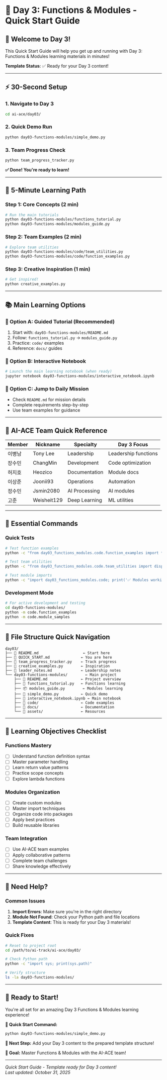 # 🚀 Day 3: Functions & Modules - Quick Start Guide

## 📖 **Welcome to Day 3!**

This Quick Start Guide will help you get up and running with Day 3: Functions & Modules learning materials in minutes!

**Template Status**: ✅ Ready for your Day 3 content!

---

## ⚡ **30-Second Setup**

### **1. Navigate to Day 3**
```bash
cd ai-ace/day03/
```

### **2. Quick Demo Run**
```bash
python day03-functions-modules/simple_demo.py
```

### **3. Team Progress Check**
```bash
python team_progress_tracker.py
```

**✅ Done! You're ready to learn!**

---

## 🎯 **5-Minute Learning Path**

### **Step 1: Core Concepts (2 min)**
```bash
# Run the main tutorials
python day03-functions-modules/functions_tutorial.py
python day03-functions-modules/modules_guide.py
```

### **Step 2: Team Examples (2 min)**
```bash
# Explore team utilities
python day03-functions-modules/code/team_utilities.py
python day03-functions-modules/code/function_examples.py
```

### **Step 3: Creative Inspiration (1 min)**
```bash
# Get inspired!
python creative_examples.py
```

---

## 📚 **Main Learning Options**

### **🎯 Option A: Guided Tutorial (Recommended)**
1. Start with: `day03-functions-modules/README.md`
2. Follow: `functions_tutorial.py` → `modules_guide.py`
3. Practice: `code/` examples
4. Reference: `docs/` guides

### **📓 Option B: Interactive Notebook**
```bash
# Launch the main learning notebook (when ready)
jupyter notebook day03-functions-modules/interactive_notebook.ipynb
```

### **🚀 Option C: Jump to Daily Mission**
- Check `README.md` for mission details
- Complete requirements step-by-step
- Use team examples for guidance

---

## 👥 **AI-ACE Team Quick Reference**

| Member | Nickname | Specialty | Day 3 Focus |
|--------|----------|-----------|-------------|
| 이병남 | Tony Lee | Leadership | Leadership functions |
| 장수민 | ChangMin | Development | Code optimization |
| 허지호 | Heozico | Documentation | Module docs |
| 이상준 | Joonii93 | Operations | Automation |
| 정수민 | Jsmin2080 | AI Processing | AI modules |
| 고준 | Weisheit129 | Deep Learning | ML utilities |

---

## 🔧 **Essential Commands**

### **Quick Tests**
```bash
# Test function examples
python -c "from day03_functions_modules.code.function_examples import *; welcome_message()"

# Test team utilities
python -c "from day03_functions_modules.code.team_utilities import display_team; display_team()"

# Test module imports
python -c "import day03_functions_modules.code; print('✅ Modules working!')"
```

### **Development Mode**
```bash
# For active development and testing
cd day03-functions-modules/
python -m code.function_examples
python -m code.module_samples
```

---

## 📁 **File Structure Quick Navigation**

```
day03/
├── 📖 README.md                    ← Start here
├── 🚀 QUICK_START.md              ← You are here
├── 👥 team_progress_tracker.py    ← Track progress
├── 🎨 creative_examples.py        ← Inspiration
├── 📝 leader_notes.md             ← Leadership notes
└── day03-functions-modules/        ← Main project
    ├── 📖 README.md               ← Project overview
    ├── 🔧 functions_tutorial.py   ← Functions learning
    ├── 📦 modules_guide.py        ← Modules learning
    ├── 🚀 simple_demo.py          ← Quick demo
    ├── 📓 interactive_notebook.ipynb ← Main notebook
    ├── 📂 code/                   ← Code examples
    ├── 📂 docs/                   ← Documentation
    └── 📂 assets/                 ← Resources
```

---

## 🎯 **Learning Objectives Checklist**

### **Functions Mastery**
- [ ] Understand function definition syntax
- [ ] Master parameter handling
- [ ] Learn return value patterns
- [ ] Practice scope concepts
- [ ] Explore lambda functions

### **Modules Organization**
- [ ] Create custom modules
- [ ] Master import techniques
- [ ] Organize code into packages
- [ ] Apply best practices
- [ ] Build reusable libraries

### **Team Integration**
- [ ] Use AI-ACE team examples
- [ ] Apply collaborative patterns
- [ ] Complete team challenges
- [ ] Share knowledge effectively

---

## 🚨 **Need Help?**

### **Common Issues**
1. **Import Errors**: Make sure you're in the right directory
2. **Module Not Found**: Check your Python path and file locations
3. **Template Content**: This is ready for your Day 3 materials!

### **Quick Fixes**
```bash
# Reset to project root
cd /path/to/ai-track/ai-ace/day03/

# Check Python path
python -c "import sys; print(sys.path)"

# Verify structure
ls -la day03-functions-modules/
```

---

## 🎉 **Ready to Start!**

You're all set for an amazing Day 3 Functions & Modules learning experience!

**🚀 Quick Start Command:**
```bash
python day03-functions-modules/simple_demo.py
```

**📝 Next Step:** Add your Day 3 content to the prepared template structure!

**🎯 Goal:** Master Functions & Modules with the AI-ACE team!

---

*Quick Start Guide - Template ready for Day 3 content!*  
*Last updated: October 31, 2025*